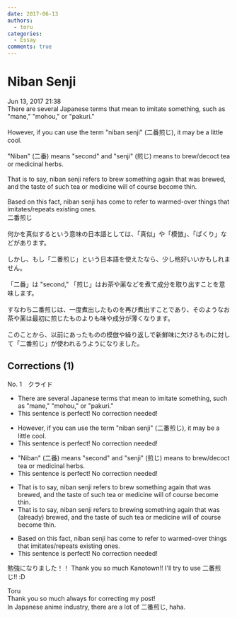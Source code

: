 ```yaml
---
date: 2017-06-13
authors:
  - toru
categories:
  - Essay
comments: true
---
```


# Niban Senji
<div class="date">Jun 13, 2017 21:38</div>
<div id="post"><div id="body_show_ori">
There are several Japanese terms that mean to imitate something, such as "mane," "mohou," or "pakuri."<br/><br/>However, if you can use the term "niban senji" (二番煎じ), it may be a little cool.<br/><br/>"Niban" (二番) means "second" and "senji" (煎じ) means to brew/decoct tea or medicinal herbs.<br/><br/>That is to say, niban senji refers to brew something again that was brewed, and the taste of such tea or medicine will of course become thin.<br/><br/>Based on this fact, niban senji has come to refer to warmed-over things that imitates/repeats existing ones.
</div></div>

<!-- more -->

<div id="post_ja"><div id="body_show_mo">
二番煎じ<br/><br/>何かを真似するという意味の日本語としては、「真似」や「模倣」、「ぱくり」などがあります。<br/><br/>しかし、もし「二番煎じ」という日本語を使えたなら、少し格好いいかもしれません。<br/><br/>「二番」は "second," 「煎じ」はお茶や薬などを煮て成分を取り出すことを意味します。<br/><br/>すなわち二番煎じは、一度煮出したものを再び煮出すことであり、そのようなお茶や薬は最初に煎じたものよりも味や成分が薄くなります。<br/><br/>このことから、以前にあったものの模倣や繰り返しで新鮮味に欠けるものに対して「二番煎じ」が使われるうようになりました。
</div></div>

## Corrections (1)
<div id="block"><div class="first_name"> No. 1　<span class="just_name">クライド</span></div><div id="block2">
<ul class="correction_field">
<li class="incorrect">There are several Japanese terms that mean to imitate something, such as "mane," "mohou," or "pakuri."</li>
<li class="corrected perfect">This sentence is perfect! No correction needed!</li>
</ul>
<ul class="correction_field">
<li class="incorrect">However, if you can use the term "niban senji" (二番煎じ), it may be a little cool.</li>
<li class="corrected perfect">This sentence is perfect! No correction needed!</li>
</ul>
<ul class="correction_field">
<li class="incorrect">"Niban" (二番) means "second" and "senji" (煎じ) means to brew/decoct tea or medicinal herbs.</li>
<li class="corrected perfect">This sentence is perfect! No correction needed!</li>
</ul>
<ul class="correction_field">
<li class="incorrect">That is to say, niban senji refers to brew something again that was brewed, and the taste of such tea or medicine will of course become thin.</li>
<li class="corrected correct">
That is to say, niban senji refers to brew<span class="f_blue">ing </span>something again that was <span class="f_gray">(already)</span> brewed, and the taste of such tea or medicine will of course become thin.
</li>
</ul>
<ul class="correction_field">
<li class="incorrect">Based on this fact, niban senji has come to refer to warmed-over things that imitates/repeats existing ones.</li>
<li class="corrected perfect">This sentence is perfect! No correction needed!</li>
</ul>
<p class="comment_small">
 勉強になりました！！ Thank you so much Kanotown!! I'll try to use 二番煎じ!! :D
</p>

</div><div class="name"><span class="just_name">Toru</span><br>
Thank you so much always for correcting my post!<br/>In Japanese anime industry, there are a lot of 二番煎じ, haha.
</div>
</div>
